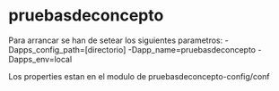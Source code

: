 # pruebasdeconcepto
Para arrancar se han de setear los siguientes parametros:
-Dapps_config_path=[directorio] -Dapp_name=pruebasdeconcepto -Dapps_env=local

Los properties estan en el modulo de pruebasdeconcepto-config/conf
